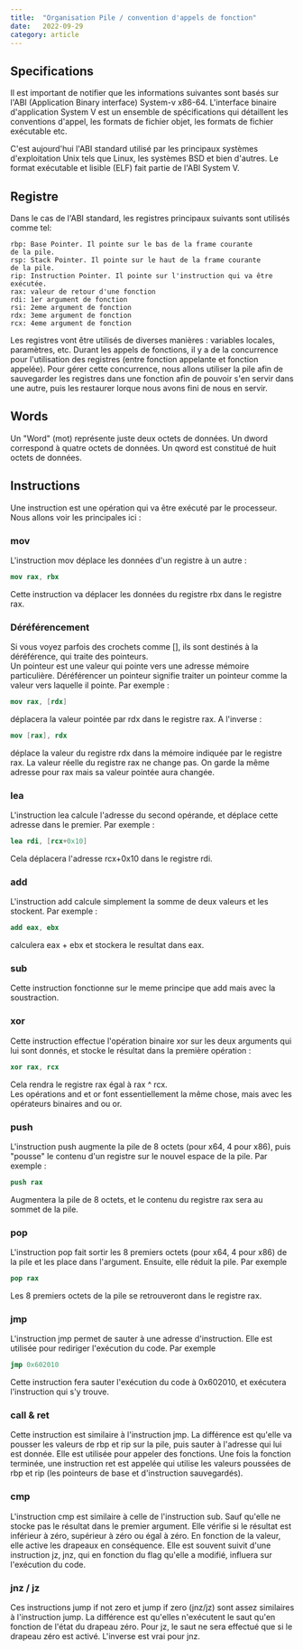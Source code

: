 ```yaml
---
title:  "Organisation Pile / convention d'appels de fonction"
date:   2022-09-29
category: article
---
```

## Specifications
Il est important de notifier que les informations suivantes sont basés sur l'ABI (Application Binary interface) System-v x86-64.
L'interface binaire d'application System V est un ensemble de spécifications qui détaillent les conventions d'appel, les formats de fichier objet, les formats de fichier exécutable etc.

C'est aujourd'hui l'ABI standard utilisé par les principaux systèmes d'exploitation Unix tels que Linux, les systèmes BSD et bien d'autres. Le format exécutable et lisible (ELF) fait partie de l'ABI System V.  
## Registre
Dans le cas de l'ABI standard, les registres principaux suivants sont utilisés comme tel:

``` 
rbp: Base Pointer. Il pointe sur le bas de la frame courante   
de la pile.  
rsp: Stack Pointer. Il pointe sur le haut de la frame courante  
de la pile.
rip: Instruction Pointer. Il pointe sur l'instruction qui va être exécutée.
rax: valeur de retour d'une fonction
rdi: 1er argument de fonction
rsi: 2eme argument de fonction
rdx: 3eme argument de fonction
rcx: 4eme argument de fonction
```  
Les registres vont être utilisés de diverses manières : variables locales, paramètres, etc.
Durant les appels de fonctions, il y a de la concurrence pour l'utilisation des registres (entre fonction appelante
et fonction appelée). Pour gérer cette concurrence, nous allons utiliser la pile afin de sauvegarder les registres dans une fonction
afin de pouvoir s'en servir dans une autre, puis les restaurer lorque nous avons fini de nous en servir.




## Words
Un "Word" (mot) représente juste deux octets de données. Un dword correspond à quatre octets de données. Un qword est constitué de huit octets de données.  

## Instructions
Une instruction est une opération qui va être exécuté par le processeur.  
Nous allons voir les principales ici :  
### mov  
L'instruction mov déplace les données d'un registre à un autre :
```nasm
mov rax, rbx
```
Cette instruction va déplacer les données du registre rbx dans le registre rax.
### Déréférencement
Si vous voyez parfois des crochets comme [], ils sont destinés à la déréférence, qui traite des pointeurs.  
Un pointeur est une valeur qui pointe vers une adresse mémoire particulière.
Déréférencer un pointeur signifie traiter un pointeur comme la valeur vers laquelle il pointe. Par exemple :
```nasm
mov rax, [rdx]
```
déplacera la valeur pointée par rdx dans le registre rax. A l'inverse :
```nasm
mov [rax], rdx
```
déplace la valeur du registre rdx dans la mémoire indiquée par le registre rax. La valeur réelle du registre rax ne change pas.
On garde la même adresse pour rax mais sa valeur pointée aura changée.
### lea
L'instruction lea calcule l'adresse du second opérande, et déplace cette adresse dans le premier. Par exemple :
```nasm
lea rdi, [rcx+0x10]
```
Cela déplacera l'adresse rcx+0x10 dans le registre rdi.
### add
L'instruction add calcule simplement la somme de deux valeurs et les stockent. Par exemple :
```nasm
add eax, ebx
```
calculera eax + ebx et stockera le resultat dans eax.
### sub
Cette instruction fonctionne sur le meme principe que add mais avec la soustraction.

### xor 
Cette instruction effectue l'opération binaire xor sur les deux arguments qui lui sont donnés, et stocke le résultat dans la première opération :
```nasm
xor rax, rcx
```
Cela rendra le registre rax égal à rax ^ rcx.  
Les opérations and et or font essentiellement la même chose, mais avec les opérateurs binaires and ou or.

### push
L'instruction push augmente la pile de 8 octets (pour x64, 4 pour x86), puis "pousse" le contenu d'un registre sur le nouvel espace de la pile. Par exemple :
```nasm
push rax
```
Augmentera la pile de 8 octets, et le contenu du registre rax sera au sommet de la pile.
### pop
L'instruction pop fait sortir les 8 premiers octets (pour x64, 4 pour x86) de la pile et les place dans l'argument. Ensuite, elle réduit la pile. Par exemple
```nasm
pop rax
```
Les 8 premiers octets de la pile se retrouveront dans le registre rax.
### jmp
L'instruction jmp permet de sauter à une adresse d'instruction. Elle est utilisée pour rediriger l'exécution du code. Par exemple
```nasm
jmp 0x602010
```
Cette instruction fera sauter l'exécution du code à 0x602010, et exécutera l'instruction qui s'y trouve.
### call & ret
Cette instruction est similaire à l'instruction jmp. La différence est qu'elle va pousser les valeurs de rbp et rip sur la pile, puis sauter à l'adresse qui lui est donnée. Elle est utilisée pour appeler des fonctions. Une fois la fonction terminée, une instruction ret est appelée qui utilise les valeurs poussées de rbp et rip (les pointeurs de base et d'instruction sauvegardés).
### cmp
L'instruction cmp est similaire à celle de l'instruction sub. Sauf qu'elle ne stocke pas le résultat dans le premier argument. Elle vérifie si le résultat est inférieur à zéro, supérieur à zéro ou égal à zéro. En fonction de la valeur, elle active les drapeaux en conséquence.
Elle est souvent suivit d'une instruction jz, jnz, qui en fonction du flag qu'elle a modifié, influera sur l'exécution du code.
### jnz / jz
Ces instructions jump if not zero et jump if zero (jnz/jz) sont assez similaires à l'instruction jump. La différence est qu'elles n'exécutent le saut qu'en fonction de l'état du drapeau zéro. Pour jz, le saut ne sera effectué que si le drapeau zéro est activé. L'inverse est vrai pour jnz.

